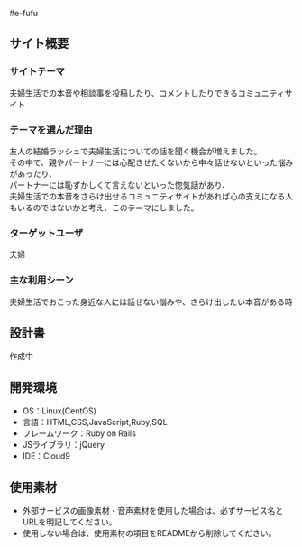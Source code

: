 #e-fufu

## サイト概要
### サイトテーマ
夫婦生活での本音や相談事を投稿したり、コメントしたりできるコミュニティサイト

### テーマを選んだ理由
友人の結婚ラッシュで夫婦生活についての話を聞く機会が増えました。<br>
その中で、親やパートナーには心配させたくないから中々話せないといった悩みがあったり、<br>
パートナーには恥ずかしくて言えないといった惚気話があり、<br>
夫婦生活での本音をさらけ出せるコミュニティサイトがあれば心の支えになる人もいるのではないかと考え、このテーマにしました。

### ターゲットユーザ
夫婦

### 主な利用シーン
夫婦生活でおこった身近な人には話せない悩みや、さらけ出したい本音がある時

## 設計書
作成中

## 開発環境
- OS：Linux(CentOS)
- 言語：HTML,CSS,JavaScript,Ruby,SQL
- フレームワーク：Ruby on Rails
- JSライブラリ：jQuery
- IDE：Cloud9

## 使用素材
- 外部サービスの画像素材・音声素材を使用した場合は、必ずサービス名とURLを明記してください。
- 使用しない場合は、使用素材の項目をREADMEから削除してください。
